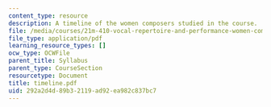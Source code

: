 ```yaml
---
content_type: resource
description: A timeline of the women composers studied in the course.
file: /media/courses/21m-410-vocal-repertoire-and-performance-women-composers-spring-2007/292a2d4d89b32119ad92ea982c837bc7_timeline.pdf
file_type: application/pdf
learning_resource_types: []
ocw_type: OCWFile
parent_title: Syllabus
parent_type: CourseSection
resourcetype: Document
title: timeline.pdf
uid: 292a2d4d-89b3-2119-ad92-ea982c837bc7
---
```

